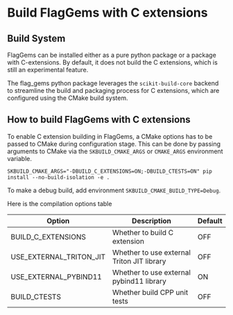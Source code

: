 # Build FlagGems with C extensions

## Build System
FlagGems can be installed either as a pure python package or a package with C-extensions. By default, it does not build the C extensions, which is still an experimental feature.

The flag_gems python package leverages the `scikit-build-core` backend to streamline the build and packaging process for C extensions, which are configured using the CMake build system.

## How to build FlagGems with C extensions

To enable C extension building in FlagGems, a CMake options has to be passed to CMake during configuration stage. This can be done by passing arguments to CMake via the `SKBUILD_CMAKE_ARGS` or `CMAKE_ARGS` environment variable.

`SKBUILD_CMAKE_ARGS="-DBUILD_C_EXTENSIONS=ON;-DBUILD_CTESTS=ON" pip install --no-build-isolation -e .`

To make a debug build, add environment `SKBUILD_CMAKE_BUILD_TYPE=Debug`.

Here is the compilation options table

| Option                  | Description                                 | Default |
|-------------------------|---------------------------------------------|---------|
| BUILD_C_EXTENSIONS      | Whether to build C extension                | OFF     |
| USE_EXTERNAL_TRITON_JIT | Whether to use external Triton JIT library  | OFF     |
| USE_EXTERNAL_PYBIND11   | Whether to use external pybind11 library    | ON      |
| BUILD_CTESTS            | Whether build CPP unit tests                | OFF     |
